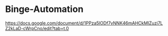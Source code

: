 # Binge-Automation
https://docs.google.com/document/d/1PPza5lODf7vNNK46mAHCkMIZuzi7LZ2kLaD-cWrpCno/edit?tab=t.0
